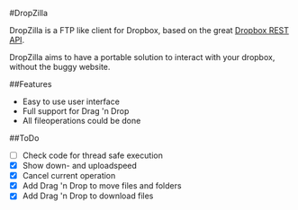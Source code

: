 ﻿#DropZilla

DropZilla is a FTP like client for Dropbox, based on the great [Dropbox REST API](https://github.com/saguiitay/DropboxRestAPI).

DropZilla aims to have a portable solution to interact with your dropbox, without the buggy website.

##Features

+ Easy to use user interface
+ Full support for Drag 'n Drop
+ All fileoperations could be done

##ToDo

- [ ] Check code for thread safe execution
- [x] Show down- and uploadspeed 
- [x] Cancel current operation
- [x] Add Drag 'n Drop to move files and folders
- [x] Add Drag 'n Drop to download files